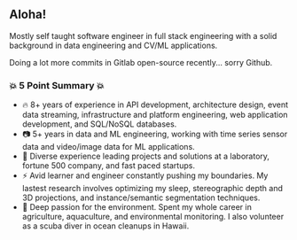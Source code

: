 ## Aloha!

Mostly self taught software engineer in full stack engineering with a solid background in data engineering and CV/ML applications.

Doing a lot more commits in Gitlab open-source recently... sorry Github.

### 💥 5 Point Summary 💥

- 🔥 8+ years of experience in API development, architecture design, event data streaming, infrastructure and platform engineering, web application development, and SQL/NoSQL databases.
- 📷 5+ years in data and ML engineering, working with time series sensor data and video/image data for ML applications.
- 👯 Diverse experience leading projects and solutions at a laboratory, fortune 500 company, and fast paced startups.
- ⚡ Avid learner and engineer constantly pushing my boundaries. My lastest research involves optimizing my sleep, stereographic depth and 3D projections, and instance/semantic segmentation techniques.
- 🌱 Deep passion for the environment. Spent my whole career in agriculture, aquaculture, and environmental monitoring. I also volunteer as a scuba diver in ocean cleanups in Hawaii.

<!--
**jackmead515/jackmead515** is a ✨ _special_ ✨ repository because its `README.md` (this file) appears on your GitHub profile.

Here are some ideas to get you started:

- 🔭 I’m currently working on ...
- 🌱 I’m currently learning ...
- 👯 I’m looking to collaborate on ...
- 🤔 I’m looking for help with ...
- 💬 Ask me about ...
- 📫 How to reach me: ...
- 😄 Pronouns: ...
- ⚡ Fun fact: ...
-->

